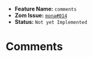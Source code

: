 - **Feature Name:** `comments` 
- **Zom Issue:** [`mona#014`](https://github.com/Larsouille25/mona/issues/14)
- **Status:** `Not yet Implemented`


# Comments